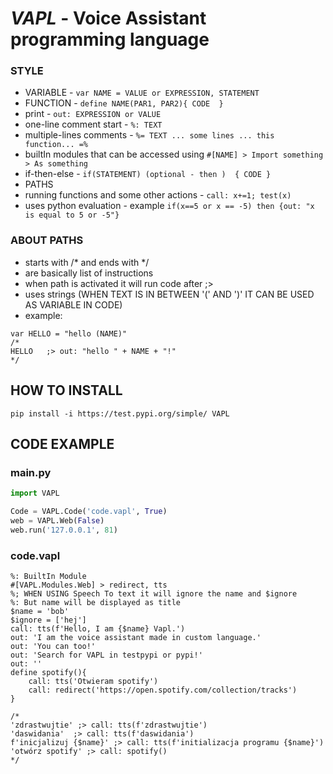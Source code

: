 # _**VAPL**_ - Voice Assistant programming language

### STYLE
- VARIABLE - ```var NAME = VALUE or EXPRESSION, STATEMENT```
- FUNCTION - ```define NAME(PAR1, PAR2){ CODE  }```
- print - ```out: EXPRESSION or VALUE```
- one-line comment start - ```%: TEXT```
- multiple-lines comments - ```%= TEXT ... some lines ... this function... =%```
- builtIn modules that can be accessed using ```#[NAME] > Import something > As something```
- if-then-else - ```if(STATEMENT) (optional - then )  { CODE }```
- PATHS
- running functions and some other actions - ```call: x+=1; test(x)```
- uses python evaluation - example ```if(x==5 or x == -5) then {out: "x is equal to 5 or -5"}```
### ABOUT PATHS
- starts with /* and ends with */
- are basically list of instructions
- when path is activated it will run code after ;>
- uses strings (WHEN TEXT IS IN BETWEEN '(' AND ')' IT CAN BE USED AS VARIABLE IN CODE)
- example:
```
var HELLO = "hello (NAME)"
/*
HELLO	;> out: "hello " + NAME + "!"
*/
```
## HOW TO INSTALL
```commandline
pip install -i https://test.pypi.org/simple/ VAPL
```

## CODE EXAMPLE
### main.py
```python
import VAPL

Code = VAPL.Code('code.vapl', True)
web = VAPL.Web(False)
web.run('127.0.0.1', 81)
```
### code.vapl


```shell
%: BuiltIn Module
#[VAPL.Modules.Web] > redirect, tts
%; WHEN USING Speech To text it will ignore the name and $ignore
%: But name will be displayed as title
$name = 'bob'
$ignore = ['hej']
call: tts(f'Hello, I am {$name} Vapl.')
out: 'I am the voice assistant made in custom language.'
out: 'You can too!'
out: 'Search for VAPL in testpypi or pypi!'
out: ''
define spotify(){
	call: tts('Otwieram spotify')
	call: redirect('https://open.spotify.com/collection/tracks')
}

/*
'zdrastwujtie' ;> call: tts(f'zdrastwujtie')
'daswidania'  ;> call: tts(f'daswidania')
f'inicjalizuj {$name}' ;> call: tts(f'initializacja programu {$name}')
'otwórz spotify' ;> call: spotify()
*/
```

